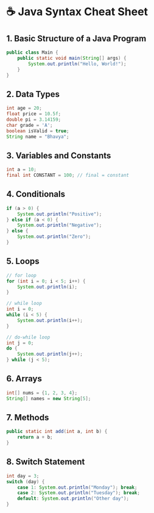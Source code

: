 # ☕ Java Syntax Cheat Sheet

## 1. Basic Structure of a Java Program

```java
public class Main {
    public static void main(String[] args) {
        System.out.println("Hello, World!");
    }
}
```

## 2. Data Types

```java
int age = 20;
float price = 10.5f;
double pi = 3.14159;
char grade = 'A';
boolean isValid = true;
String name = "Bhavya";
```

## 3. Variables and Constants

```java
int a = 10;
final int CONSTANT = 100; // final = constant
```

## 4. Conditionals

```java
if (a > 0) {
    System.out.println("Positive");
} else if (a < 0) {
    System.out.println("Negative");
} else {
    System.out.println("Zero");
}
```

## 5. Loops

```java
// for loop
for (int i = 0; i < 5; i++) {
    System.out.println(i);
}

// while loop
int i = 0;
while (i < 5) {
    System.out.println(i++);
}

// do-while loop
int j = 0;
do {
    System.out.println(j++);
} while (j < 5);
```

## 6. Arrays

```java
int[] nums = {1, 2, 3, 4};
String[] names = new String[5];
```

## 7. Methods

```java
public static int add(int a, int b) {
    return a + b;
}
```

## 8. Switch Statement

```java
int day = 3;
switch (day) {
    case 1: System.out.println("Monday"); break;
    case 2: System.out.println("Tuesday"); break;
    default: System.out.println("Other day");
}
```
